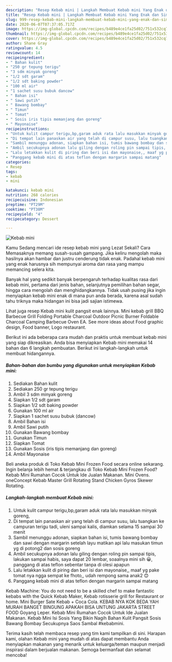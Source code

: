 ```yaml
---
description: "Resep Kebab mini | Langkah Membuat Kebab mini Yang Enak dan Simpel"
title: "Resep Kebab mini | Langkah Membuat Kebab mini Yang Enak dan Simpel"
slug: 999-resep-kebab-mini-langkah-membuat-kebab-mini-yang-enak-dan-simpel
date: 2020-06-07T07:37:05.717Z
image: https://img-global.cpcdn.com/recipes/b489e4ce1fa25d02/751x532cq70/kebab-mini-foto-resep-utama.jpg
thumbnail: https://img-global.cpcdn.com/recipes/b489e4ce1fa25d02/751x532cq70/kebab-mini-foto-resep-utama.jpg
cover: https://img-global.cpcdn.com/recipes/b489e4ce1fa25d02/751x532cq70/kebab-mini-foto-resep-utama.jpg
author: Shane Gray
ratingvalue: 4.5
reviewcount: 14
recipeingredient:
- " Bahan kulit"
- "250 gr tepung terigu"
- "3 sdm minyak goreng"
- "1/2 sdt garam"
- "1/2 sdt baking powder"
- "100 ml air"
- "1 sachet susu bubuk dancow"
- " Bahan isi"
- " Sawi putih"
- " Bawang bombay"
- " Timun"
- " Tomat"
- " Sosis iris tipis memanjang dan goreng"
- " Mayonaise"
recipeinstructions:
- "Untuk kulit campur terigu,bp,garam aduk rata lalu masukkan minyak goreng,"
- "Di tempat lain panaskan air yang telah di campur susu, lalu tuangkan ke campuran terigu tadi, uleni sampai kalis, diamkan selama 15 sampai 30 menit"
- "Sambil menunggu adonan, siapkan bahan isi, tumis bawang bombay dan sawi dengan margarin setelah layu matikan api lalu masukan timun yg di potong2 dan sosis goreng"
- "Ambil secukupnya adonan lalu giling dengan roling pin sampai tipis, lakukan sampai habis, saya dapat 20 lembar, soaalnya mini sih 😀, panggang di atas teflon sebentar tanpa di olesi apapun"
- "Lalu letakkan kulit di piring dan beri isi dan mayonaise,, maaf yg pake tomat nya ngga sempat ke fhoto,, udah rempong sama anak2 😊"
- "Panggang kebab mini di atas teflon dengan margarin sampai matang"
categories:
- Resep
tags:
- kebab
- mini

katakunci: kebab mini 
nutrition: 268 calories
recipecuisine: Indonesian
preptime: "PT29M"
cooktime: "PT30M"
recipeyield: "4"
recipecategory: Dessert

---
```



![Kebab mini](https://img-global.cpcdn.com/recipes/b489e4ce1fa25d02/751x532cq70/kebab-mini-foto-resep-utama.jpg)

Kamu Sedang mencari ide resep kebab mini yang Lezat Sekali? Cara Memasaknya memang susah-susah gampang. Jika keliru mengolah maka hasilnya akan hambar dan justru cenderung tidak enak. Padahal kebab mini yang enak harusnya sih mempunyai aroma dan rasa yang mampu memancing selera kita.

Banyak hal yang sedikit banyak berpengaruh terhadap kualitas rasa dari kebab mini, pertama dari jenis bahan, selanjutnya pemilihan bahan segar, hingga cara mengolah dan menghidangkannya. Tidak usah pusing jika ingin menyiapkan kebab mini enak di mana pun anda berada, karena asal sudah tahu triknya maka hidangan ini bisa jadi sajian istimewa.

Lihat juga resep Kebab mini kulit pangsit enak lainnya. Mini kebab grill BBQ Barbecue Grill Folding Portable Charcoal Outdoor Picnic Burner Foldable Charcoal Camping Barbecue Oven EA. See more ideas about Food graphic design, Food banner, Logo restaurant.


Berikut ini ada beberapa cara mudah dan praktis untuk membuat kebab mini yang siap dikreasikan. Anda bisa menyiapkan Kebab mini memakai 14 bahan dan 6 langkah pembuatan. Berikut ini langkah-langkah untuk membuat hidangannya.

<!--inarticleads1-->

##### Bahan-bahan dan bumbu yang digunakan untuk menyiapkan Kebab mini:

1. Sediakan  Bahan kulit
1. Sediakan 250 gr tepung terigu
1. Ambil 3 sdm minyak goreng
1. Siapkan 1/2 sdt garam
1. Siapkan 1/2 sdt baking powder
1. Gunakan 100 ml air
1. Siapkan 1 sachet susu bubuk (dancow)
1. Ambil  Bahan isi
1. Ambil  Sawi putih
1. Gunakan  Bawang bombay
1. Gunakan  Timun
1. Siapkan  Tomat
1. Gunakan  Sosis (iris tipis memanjang dan goreng)
1. Ambil  Mayonaise


Beli aneka produk di Toko Kebab Mini Frozen Food secara online sekarang. Ingin belanja lebih hemat &amp; terjangkau di Toko Kebab Mini Frozen Food? Kebab Mini Rumahan Cocok Untuk Ide Jualan Makanan. Mini Ovens. oneConcept Kebab Master Grill Rotating Stand Chicken Gyros Skewer Rotating. 

<!--inarticleads2-->

##### Langkah-langkah membuat Kebab mini:

1. Untuk kulit campur terigu,bp,garam aduk rata lalu masukkan minyak goreng,
1. Di tempat lain panaskan air yang telah di campur susu, lalu tuangkan ke campuran terigu tadi, uleni sampai kalis, diamkan selama 15 sampai 30 menit
1. Sambil menunggu adonan, siapkan bahan isi, tumis bawang bombay dan sawi dengan margarin setelah layu matikan api lalu masukan timun yg di potong2 dan sosis goreng
1. Ambil secukupnya adonan lalu giling dengan roling pin sampai tipis, lakukan sampai habis, saya dapat 20 lembar, soaalnya mini sih 😀, panggang di atas teflon sebentar tanpa di olesi apapun
1. Lalu letakkan kulit di piring dan beri isi dan mayonaise,, maaf yg pake tomat nya ngga sempat ke fhoto,, udah rempong sama anak2 😊
1. Panggang kebab mini di atas teflon dengan margarin sampai matang


Kebab Machine: You do not need to be a skilled chef to make fantastic kebabs with the Quick Kebab Maker, Kebab rotisserie grill for Restaurant or home. Mini Burger Sate Kebab + Coca Cola. KEBAB NYA KOK BEDA YAH MURAH BANGET BINGUNG APAKAH BISA UNTUNG JAKARTA STREET FOOD Goyang Leper. Kebab Mini Rumahan Cocok Untuk Ide Jualan Makanan. Kebab Mini Isi Sosis Yang Bikin Nagih Bahan Kulit Pangsit Sosis Bawang Bombay Secukupnya Saos Sambal #kebabmini. 

Terima kasih telah membaca resep yang tim kami tampilkan di sini. Harapan kami, olahan Kebab mini yang mudah di atas dapat membantu Anda menyiapkan makanan yang menarik untuk keluarga/teman maupun menjadi inspirasi dalam berjualan makanan. Semoga bermanfaat dan selamat mencoba!
